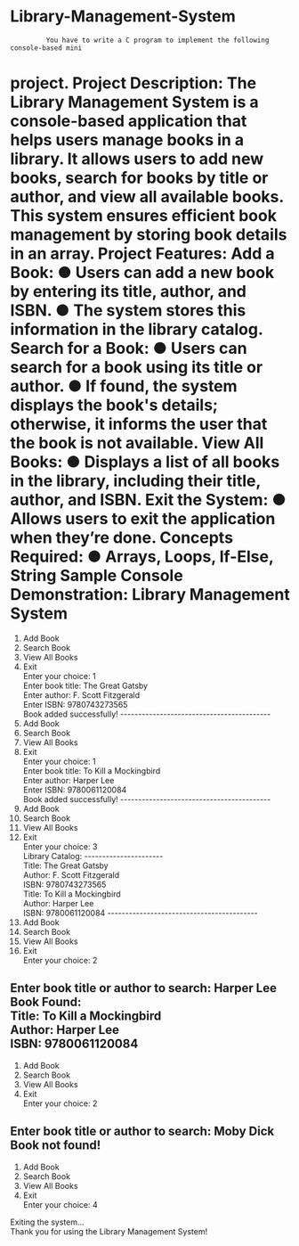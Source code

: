# Library-Management-System


     
             You have to write a C program to implement the following console-based mini 
project. 
Project Description: 
The Library Management System is a console-based application that helps users 
manage books in a library. It allows users to add new books, search for books by title or 
author, and view all available books. This system ensures efficient book management 
by storing book details in an array. 
Project Features: 
Add a Book: 
● Users can add a new book by entering its title, author, and ISBN. 
● The system stores this information in the library catalog. 
Search for a Book: 
● Users can search for a book using its title or author. 
● If found, the system displays the book's details; otherwise, it informs the user that 
the book is not available. 
View All Books: 
● Displays a list of all books in the library, including their title, author, and ISBN. 
Exit the System: 
● Allows users to exit the application when they’re done. 
Concepts Required: 
● Arrays, Loops, If-Else, String 
Sample Console Demonstration: 
Library Management System   
==========================   
1. Add Book   
2. Search Book   
3. View All Books   
4. Exit   
Enter your choice: 1   
Enter book title: The Great Gatsby   
Enter author: F. Scott Fitzgerald   
Enter ISBN: 9780743273565   
Book added successfully!   ------------------------------------------   
1. Add Book   
2. Search Book   
3. View All Books   
4. Exit   
Enter your choice: 1   
Enter book title: To Kill a Mockingbird   
Enter author: Harper Lee   
Enter ISBN: 9780061120084   
Book added successfully!   ------------------------------------------   
1. Add Book   
2. Search Book   
3. View All Books   
4. Exit   
Enter your choice: 3   
Library Catalog:   ----------------------   
Title: The Great Gatsby   
Author: F. Scott Fitzgerald   
ISBN: 9780743273565   
Title: To Kill a Mockingbird   
Author: Harper Lee   
ISBN: 9780061120084   ------------------------------------------   
1. Add Book   
2. Search Book   
3. View All Books   
4. Exit   
Enter your choice: 2   
 
Enter book title or author to search: Harper Lee   
Book Found:   
Title: To Kill a Mockingbird   
Author: Harper Lee   
ISBN: 9780061120084   
 ------------------------------------------   
 
1. Add Book   
2. Search Book   
3. View All Books   
4. Exit   
Enter your choice: 2   
 
Enter book title or author to search: Moby Dick   
Book not found!   
 ------------------------------------------   
 
1. Add Book   
2. Search Book   
3. View All Books   
4. Exit   
Enter your choice: 4   
 
Exiting the system...   
Thank you for using the Library Management System!   
